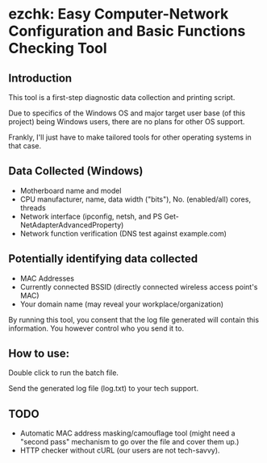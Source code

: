 # ezchk: Easy Computer-Network Configuration and Basic Functions Checking Tool

## Introduction

This tool is a first-step diagnostic data collection and printing script.

Due to specifics of the Windows OS and major target user base (of this project)
being Windows users, there are no plans for other OS support.

Frankly, I'll just have to make tailored tools for other operating systems in
that case.

## Data Collected (Windows)

* Motherboard name and model
* CPU manufacturer, name, data width ("bits"), No. (enabled/all) cores, threads
* Network interface (ipconfig, netsh, and PS Get-NetAdapterAdvancedProperty)
* Network function verification (DNS test against example.com)

## Potentially identifying data collected

* MAC Addresses
* Currently connected BSSID (directly connected wireless access point's MAC)
* Your domain name (may reveal your workplace/organization)

By running this tool, you consent that the log file generated will contain this
information. You however control who you send it to.

## How to use:

Double click to run the batch file.

Send the generated log file (log.txt) to your tech support.

## TODO

* Automatic MAC address masking/camouflage tool (might need a "second pass"
  mechanism to go over the file and cover them up.)
* HTTP checker without cURL (our users are not tech-savvy).

